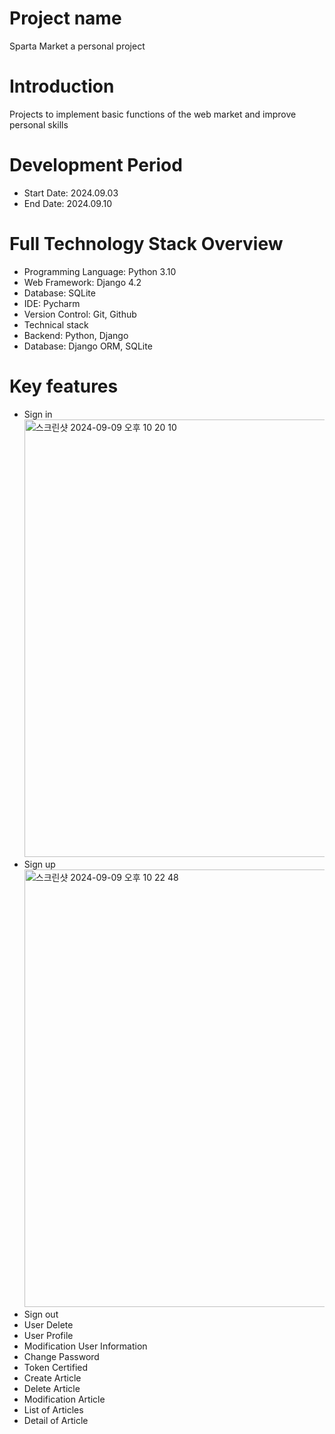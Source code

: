 # Project name
Sparta Market a personal project

# Introduction
Projects to implement basic functions of the web market and improve personal skills

# Development Period
- Start Date: 2024.09.03
- End Date: 2024.09.10

# Full Technology Stack Overview
- Programming Language: Python 3.10
- Web Framework: Django 4.2
- Database: SQLite
- IDE: Pycharm
- Version Control: Git, Github
- Technical stack
 - Backend: Python, Django
 - Database: Django ORM, SQLite

# Key features
- Sign in <img width="700" alt="스크린샷 2024-09-09 오후 10 20 10" src="https://github.com/user-attachments/assets/74416bb2-e3c9-45c0-94f6-960b57cfc34e">
- Sign up <img width="700" alt="스크린샷 2024-09-09 오후 10 22 48" src="https://github.com/user-attachments/assets/36463e2c-051c-429a-b7be-5139eae8758e">
- Sign out
- User Delete
- User Profile
- Modification User Information
- Change Password
- Token Certified
- Create Article
- Delete Article
- Modification Article
- List of Articles
- Detail of Article

